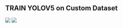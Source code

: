 ## TRAIN YOLOV5 on Custom Dataset


![](https://github.com/LIMON100/Dhaka-AI/blob/master/YoloV5/images/03ccf5d6-a6cd-4352-820e-afc7772a95e1.jpg?raw=true)
![](https://github.com/LIMON100/Dhaka-AI/blob/master/YoloV5/images/Shykat_02_018_jpg.rf.1dccfd91443605cf13d0f6150aaf3701.jpg?raw=true)
